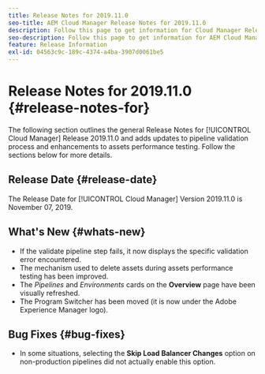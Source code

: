 ```yaml
---
title: Release Notes for 2019.11.0
seo-title: AEM Cloud Manager Release Notes for 2019.11.0
description: Follow this page to get information for Cloud Manager Release 2019.11.0.
seo-description: Follow this page to get information for AEM Cloud Manager Release 2019.11.0.
feature: Release Information
exl-id: 04563c9c-189c-4374-a4ba-3907d0061be5
---
```

# Release Notes for 2019.11.0 {#release-notes-for}

The following section outlines the general Release Notes for [!UICONTROL Cloud Manager] Release 2019.11.0 and adds updates to pipeline validation process and enhancements to assets performance testing.
Follow the sections below for more details.

## Release Date {#release-date}

The Release Date for [!UICONTROL Cloud Manager] Version 2019.11.0 is November 07, 2019.

## What's New {#whats-new}

* If the validate pipeline step fails, it now displays the specific validation error encountered.
* The mechanism used to delete assets during assets performance testing has been improved.
* The *Pipelines* and *Environments* cards on the **Overview** page have been visually refreshed.
* The Program Switcher has been moved (it is now under the Adobe Experience Manager logo).

## Bug Fixes {#bug-fixes}

* In some situations, selecting the **Skip Load Balancer Changes** option on non-production pipelines did not actually enable this option.

